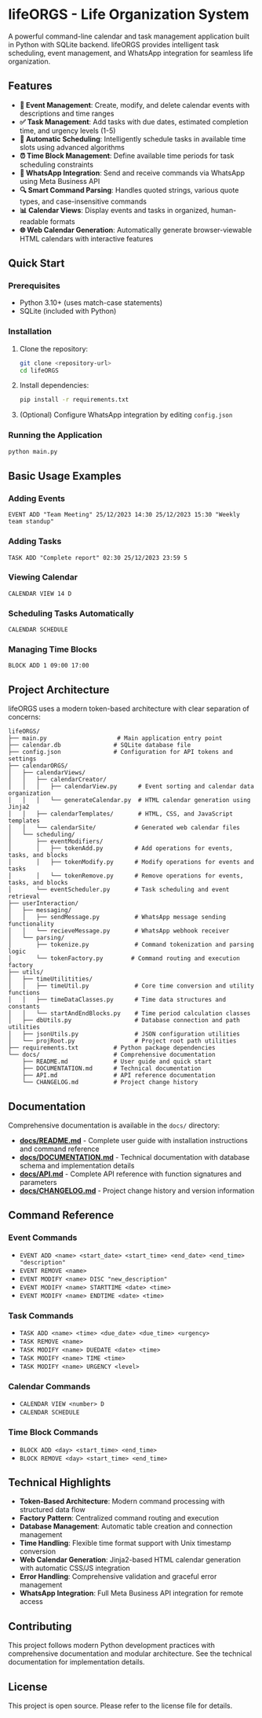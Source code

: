 # lifeORGS - Life Organization System

A powerful command-line calendar and task management application built in Python with SQLite backend. lifeORGS provides intelligent task scheduling, event management, and WhatsApp integration for seamless life organization.

## Features

- **📅 Event Management**: Create, modify, and delete calendar events with descriptions and time ranges
- **✅ Task Management**: Add tasks with due dates, estimated completion time, and urgency levels (1-5)
- **🤖 Automatic Scheduling**: Intelligently schedule tasks in available time slots using advanced algorithms
- **⏰ Time Block Management**: Define available time periods for task scheduling constraints
- **💬 WhatsApp Integration**: Send and receive commands via WhatsApp using Meta Business API
- **🔍 Smart Command Parsing**: Handles quoted strings, various quote types, and case-insensitive commands
- **📊 Calendar Views**: Display events and tasks in organized, human-readable formats
- **🌐 Web Calendar Generation**: Automatically generate browser-viewable HTML calendars with interactive features

## Quick Start

### Prerequisites
- Python 3.10+ (uses match-case statements)
- SQLite (included with Python)

### Installation
1. Clone the repository:
   ```bash
   git clone <repository-url>
   cd lifeORGS
   ```

2. Install dependencies:
   ```bash
   pip install -r requirements.txt
   ```

3. (Optional) Configure WhatsApp integration by editing `config.json`

### Running the Application
```bash
python main.py
```

## Basic Usage Examples

### Adding Events
```
EVENT ADD "Team Meeting" 25/12/2023 14:30 25/12/2023 15:30 "Weekly team standup"
```

### Adding Tasks
```
TASK ADD "Complete report" 02:30 25/12/2023 23:59 5
```

### Viewing Calendar
```
CALENDAR VIEW 14 D
```

### Scheduling Tasks Automatically
```
CALENDAR SCHEDULE
```

### Managing Time Blocks
```
BLOCK ADD 1 09:00 17:00
```

## Project Architecture

lifeORGS uses a modern token-based architecture with clear separation of concerns:

```
lifeORGS/
├── main.py                    # Main application entry point
├── calendar.db               # SQLite database file
├── config.json               # Configuration for API tokens and settings
├── calendarORGS/
│   ├── calendarViews/
│   │   ├── calendarCreator/
│   │   │   ├── calendarView.py      # Event sorting and calendar data organization
│   │   │   └── generateCalendar.py  # HTML calendar generation using Jinja2
│   │   ├── calendarTemplates/       # HTML, CSS, and JavaScript templates
│   │   └── calendarSite/           # Generated web calendar files
│   └── scheduling/
│       ├── eventModifiers/
│       │   ├── tokenAdd.py         # Add operations for events, tasks, and blocks
│       │   ├── tokenModify.py      # Modify operations for events and tasks
│       │   └── tokenRemove.py      # Remove operations for events, tasks, and blocks
│       └── eventScheduler.py       # Task scheduling and event retrieval
├── userInteraction/
│   ├── messaging/
│   │   ├── sendMessage.py          # WhatsApp message sending functionality
│   │   └── recieveMessage.py       # WhatsApp webhook receiver
│   └── parsing/
│       ├── tokenize.py             # Command tokenization and parsing logic
│       └── tokenFactory.py        # Command routing and execution factory
├── utils/
│   ├── timeUtilitities/
│   │   ├── timeUtil.py             # Core time conversion and utility functions
│   │   ├── timeDataClasses.py      # Time data structures and constants
│   │   └── startAndEndBlocks.py    # Time period calculation classes
│   ├── dbUtils.py                  # Database connection and path utilities
│   ├── jsonUtils.py                # JSON configuration utilities
│   └── projRoot.py                 # Project root path utilities
├── requirements.txt          # Python package dependencies
└── docs/                     # Comprehensive documentation
    ├── README.md             # User guide and quick start
    ├── DOCUMENTATION.md      # Technical documentation
    ├── API.md                # API reference documentation
    └── CHANGELOG.md          # Project change history
```

## Documentation

Comprehensive documentation is available in the `docs/` directory:

- **[docs/README.md](docs/README.md)** - Complete user guide with installation instructions and command reference
- **[docs/DOCUMENTATION.md](docs/DOCUMENTATION.md)** - Technical documentation with database schema and implementation details
- **[docs/API.md](docs/API.md)** - Complete API reference with function signatures and parameters
- **[docs/CHANGELOG.md](docs/CHANGELOG.md)** - Project change history and version information

## Command Reference

### Event Commands
- `EVENT ADD <name> <start_date> <start_time> <end_date> <end_time> "description"`
- `EVENT REMOVE <name>`
- `EVENT MODIFY <name> DISC "new_description"`
- `EVENT MODIFY <name> STARTTIME <date> <time>`
- `EVENT MODIFY <name> ENDTIME <date> <time>`

### Task Commands
- `TASK ADD <name> <time> <due_date> <due_time> <urgency>`
- `TASK REMOVE <name>`
- `TASK MODIFY <name> DUEDATE <date> <time>`
- `TASK MODIFY <name> TIME <time>`
- `TASK MODIFY <name> URGENCY <level>`

### Calendar Commands
- `CALENDAR VIEW <number> D`
- `CALENDAR SCHEDULE`

### Time Block Commands
- `BLOCK ADD <day> <start_time> <end_time>`
- `BLOCK REMOVE <day> <start_time> <end_time>`

## Technical Highlights

- **Token-Based Architecture**: Modern command processing with structured data flow
- **Factory Pattern**: Centralized command routing and execution
- **Database Management**: Automatic table creation and connection management
- **Time Handling**: Flexible time format support with Unix timestamp conversion
- **Web Calendar Generation**: Jinja2-based HTML calendar generation with automatic CSS/JS integration
- **Error Handling**: Comprehensive validation and graceful error management
- **WhatsApp Integration**: Full Meta Business API integration for remote access

## Contributing

This project follows modern Python development practices with comprehensive documentation and modular architecture. See the technical documentation for implementation details.

## License

This project is open source. Please refer to the license file for details.
